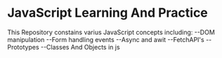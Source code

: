 # JavaScript Learning And Practice
This Repository constains varius JavaScript concepts including:
--DOM manipulation
--Form handling events
--Async and awit
--FetchAPI's
--Prototypes
--Classes And Objects in js
